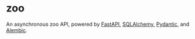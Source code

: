 # zoo

An asynchronous zoo API, powered by [FastAPI](https://fastapi.tiangolo.com/),
[SQLAlchemy](https://www.sqlalchemy.org/), [Pydantic](https://docs.pydantic.dev/latest/),
and [Alembic](https://alembic.sqlalchemy.org/en/latest/).
